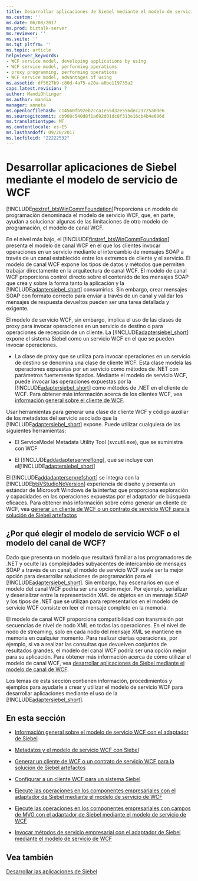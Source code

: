 ```yaml
---
title: Desarrollar aplicaciones de Siebel mediante el modelo de servicio de WCF | Documentos de Microsoft
ms.custom: ''
ms.date: 06/08/2017
ms.prod: biztalk-server
ms.reviewer: ''
ms.suite: ''
ms.tgt_pltfrm: ''
ms.topic: article
helpviewer_keywords:
- WCF service model, developing applications by using
- WCF service model, performing operations
- proxy programming, performing operations
- WCF service model, advantages of using
ms.assetid: df5627b9-c80d-4a75-a20a-a0be119735a2
caps.latest.revision: 7
author: MandiOhlinger
ms.author: mandia
manager: anneta
ms.openlocfilehash: c14560fb92eb2cca1e55d32e556dec23725a0de6
ms.sourcegitcommit: cb908c540d8f1a692d01dc8f313e16cb4b4e696d
ms.translationtype: MT
ms.contentlocale: es-ES
ms.lasthandoff: 09/20/2017
ms.locfileid: "22222532"
---
```

# <a name="develop-siebel-applications-using-the-wcf-service-model"></a>Desarrollar aplicaciones de Siebel mediante el modelo de servicio de WCF
[!INCLUDE[nextref_btsWinCommFoundation](../../includes/nextref-btswincommfoundation-md.md)]Proporciona un modelo de programación denominada el modelo de servicio WCF, que, en parte, ayudan a solucionar algunas de las limitaciones de otro modelo de programación, el modelo de canal WCF.  
  
 En el nivel más bajo, el [!INCLUDE[firstref_btsWinCommFoundation](../../includes/firstref-btswincommfoundation-md.md)] presenta el modelo de canal WCF en el que los clientes invocar operaciones en un servicio mediante el intercambio de mensajes SOAP a través de un canal establecido entre los extremos de cliente y el servicio. El modelo de canal WCF expone los tipos de datos y métodos que permiten trabajar directamente en la arquitectura de canal WCF. El modelo de canal WCF proporciona control directo sobre el contenido de los mensajes SOAP que crea y sobre la forma tanto la aplicación y la [!INCLUDE[adaptersiebel_short](../../includes/adaptersiebel-short-md.md)] consumirlos. Sin embargo, crear mensajes SOAP con formato correcto para enviar a través de un canal y validar los mensajes de respuesta devueltos pueden ser una tarea detallada y exigente.  
  
 El modelo de servicio WCF, sin embargo, implica el uso de las clases de proxy para invocar operaciones en un servicio de destino o para operaciones de recepción de un cliente. La [!INCLUDE[adaptersiebel_short](../../includes/adaptersiebel-short-md.md)] expone el sistema Siebel como un servicio WCF en el que se pueden invocar operaciones.  
  
-   La clase de proxy que se utiliza para invocar operaciones en un servicio de destino se denomina una clase de cliente WCF. Esta clase modela las operaciones expuestas por un servicio como métodos de .NET con parámetros fuertemente tipados. Mediante el modelo de servicio WCF, puede invocar las operaciones expuestas por la [!INCLUDE[adaptersiebel_short](../../includes/adaptersiebel-short-md.md)] como métodos de .NET en el cliente de WCF. Para obtener más información acerca de los clientes WCF, vea [información general sobre el cliente de WCF](https://msdn.microsoft.com/library/ms735103.aspx).   
  
 Usar herramientas para generar una clase de cliente WCF y código auxiliar de los metadatos del servicio asociado que la [!INCLUDE[adaptersiebel_short](../../includes/adaptersiebel-short-md.md)] expone. Puede utilizar cualquiera de las siguientes herramientas:  
  
-   El ServiceModel Metadata Utility Tool (svcutil.exe), que se suministra con WCF  
  
-   El [!INCLUDE[addadapterservreflong](../../includes/addadapterservreflong-md.md)], que se incluye con el[!INCLUDE[adaptersiebel_short](../../includes/adaptersiebel-short-md.md)]  
  
 El [!INCLUDE[addadapterservrefshort](../../includes/addadapterservrefshort-md.md)] se integra con la [!INCLUDE[btsVStudioNoVersion](../../includes/btsvstudionoversion-md.md)] experiencia de diseño y presenta un estándar de Microsoft Windows de la interfaz que proporciona exploración y capacidades en las operaciones expuestas por el adaptador de búsqueda eficaces. Para obtener más información sobre cómo generar un cliente de WCF, vea [generar un cliente de WCF o un contrato de servicio WCF para la solución de Siebel artefactos](../../adapters-and-accelerators/adapter-siebel/generate-a-wcf-client-or-a-wcf-service-contract-for-siebel-solution-artifacts.md)  
  
## <a name="why-choose-the-wcf-service-model-or-the-wcf-channel-model"></a>¿Por qué elegir el modelo de servicio WCF o el modelo del canal de WCF?  
 Dado que presenta un modelo que resultará familiar a los programadores de .NET y oculte las complejidades subyacentes de intercambio de mensajes SOAP a través de un canal, el modelo de servicio WCF suele ser la mejor opción para desarrollar soluciones de programación para el [!INCLUDE[adaptersiebel_short](../../includes/adaptersiebel-short-md.md)]. Sin embargo, hay escenarios en que el modelo del canal WCF podría ser una opción mejor. Por ejemplo, serializar y deserializar entre la representación XML de objetos en un mensaje SOAP y los tipos de .NET que se utilizan para representarlos en el modelo de servicio WCF consiste en leer el mensaje completo en la memoria.  
  
 El modelo de canal WCF proporciona compatibilidad con transmisión por secuencias de nivel de nodo XML en todas las operaciones. En el nivel de nodo de streaming, solo en cada nodo del mensaje XML se mantiene en memoria en cualquier momento. Para realizar ciertas operaciones, por ejemplo, si va a realizar las consultas que devuelven conjuntos de resultados grandes, el modelo del canal WCF podría ser una opción mejor para su aplicación. Para obtener más información acerca de cómo utilizar el modelo de canal WCF, vea [desarrollar aplicaciones de Siebel mediante el modelo de canal de WCF](../../adapters-and-accelerators/adapter-siebel/develop-siebel-applications-using-the-wcf-channel-model3.md).  
  
 Los temas de esta sección contienen información, procedimientos y ejemplos para ayudarle a crear y utilizar el modelo de servicio WCF para desarrollar aplicaciones mediante el uso de la [!INCLUDE[adaptersiebel_short](../../includes/adaptersiebel-short-md.md)].  
  
## <a name="in-this-section"></a>En esta sección  
  
-   [Información general sobre el modelo de servicio WCF con el adaptador de Siebel](../../adapters-and-accelerators/adapter-siebel/overview-of-the-wcf-service-model-with-the-siebel-adapter.md)  
  
-   [Metadatos y el modelo de servicio WCF con Siebel](../../adapters-and-accelerators/adapter-siebel/metadata-and-the-wcf-service-model-with-siebel.md)  
  
-   [Generar un cliente de WCF o un contrato de servicio WCF para la solución de Siebel artefactos](../../adapters-and-accelerators/adapter-siebel/generate-a-wcf-client-or-a-wcf-service-contract-for-siebel-solution-artifacts.md)  
  
-   [Configurar a un cliente WCF para un sistema Siebel](../../adapters-and-accelerators/adapter-siebel/configure-a-wcf-client-for-a-siebel-system.md)  
  
-   [Ejecute las operaciones en los componentes empresariales con el adaptador de Siebel mediante el modelo de servicio de WCF](../../adapters-and-accelerators/adapter-siebel/run-operations-on-business-components-with-the-siebel-adapter-using-wcf-service.md)  
  
-   [Ejecute las operaciones en los componentes empresariales con campos de MVG con el adaptador de Siebel mediante el modelo de servicio de WCF](../../adapters-and-accelerators/adapter-siebel/work-with-mvp-fields-using-the-siebel-adapter-and-the-wcf-service-model.md)  
  
-   [Invocar métodos de servicio empresarial con el adaptador de Siebel mediante el modelo de servicio de WCF](../../adapters-and-accelerators/adapter-siebel/run-business-service-methods-with-the-siebel-adapter-using-a-wcf-service.md)  
  
## <a name="see-also"></a>Vea también  
[Desarrollar las aplicaciones de Siebel](../../adapters-and-accelerators/adapter-siebel/develop-your-siebel-applications.md)